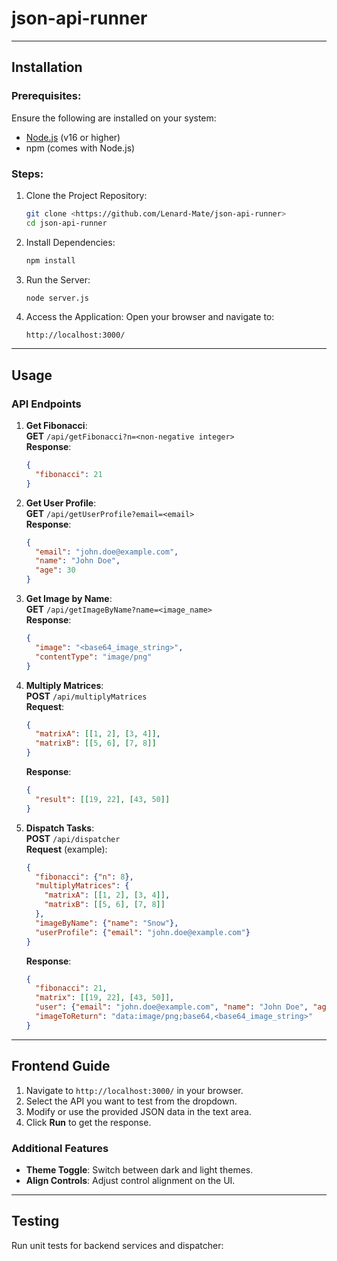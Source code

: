 # json-api-runner
---

## Installation

### Prerequisites:
Ensure the following are installed on your system:
- [Node.js](https://nodejs.org/) (v16 or higher)
- npm (comes with Node.js)

### Steps:

1. Clone the Project Repository:
   ```bash
   git clone <https://github.com/Lenard-Mate/json-api-runner>
   cd json-api-runner
   ```

2. Install Dependencies:
   ```bash
   npm install
   ```

3. Run the Server:
   ```bash
   node server.js
   ```

4. Access the Application:
   Open your browser and navigate to:
   ```
   http://localhost:3000/
   ```

---

## Usage

### API Endpoints
1. **Get Fibonacci**:  
   **GET** `/api/getFibonacci?n=<non-negative integer>`  
   **Response**:
   ```json
   {
     "fibonacci": 21
   }
   ```

2. **Get User Profile**:  
   **GET** `/api/getUserProfile?email=<email>`  
   **Response**:
   ```json
   {
     "email": "john.doe@example.com",
     "name": "John Doe",
     "age": 30
   }
   ```

3. **Get Image by Name**:  
   **GET** `/api/getImageByName?name=<image_name>`  
   **Response**:
   ```json
   {
     "image": "<base64_image_string>",
     "contentType": "image/png"
   }
   ```

4. **Multiply Matrices**:  
   **POST** `/api/multiplyMatrices`  
   **Request**:
   ```json
   {
     "matrixA": [[1, 2], [3, 4]],
     "matrixB": [[5, 6], [7, 8]]
   }
   ```
   **Response**:
   ```json
   {
     "result": [[19, 22], [43, 50]]
   }
   ```

5. **Dispatch Tasks**:  
   **POST** `/api/dispatcher`  
   **Request** (example):
   ```json
   {
     "fibonacci": {"n": 8},
     "multiplyMatrices": {
       "matrixA": [[1, 2], [3, 4]],
       "matrixB": [[5, 6], [7, 8]]
     },
     "imageByName": {"name": "Snow"},
     "userProfile": {"email": "john.doe@example.com"}
   }
   ```
   **Response**:
   ```json
   {
     "fibonacci": 21,
     "matrix": [[19, 22], [43, 50]],
     "user": {"email": "john.doe@example.com", "name": "John Doe", "age": 30},
     "imageToReturn": "data:image/png;base64,<base64_image_string>"
   }
   ```

---

## Frontend Guide

1. Navigate to `http://localhost:3000/` in your browser.
2. Select the API you want to test from the dropdown.
3. Modify or use the provided JSON data in the text area.
4. Click **Run** to get the response.

### Additional Features
- **Theme Toggle**: Switch between dark and light themes.
- **Align Controls**: Adjust control alignment on the UI.

---

## Testing

Run unit tests for backend services and dispatcher:


